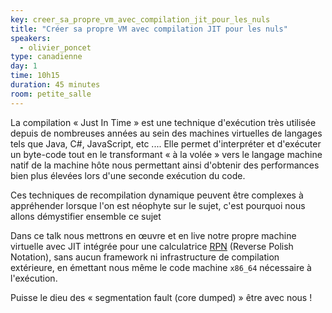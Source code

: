 ```yaml
---
key: creer_sa_propre_vm_avec_compilation_jit_pour_les_nuls
title: "Créer sa propre VM avec compilation JIT pour les nuls"
speakers:
  - olivier_poncet
type: canadienne
day: 1
time: 10h15
duration: 45 minutes
room: petite_salle
---
```


La compilation « Just In Time » est une technique d'exécution très utilisée depuis de nombreuses années au sein des machines virtuelles de langages tels que Java, C#, JavaScript, etc .... Elle permet d'interpréter et d'exécuter un byte-code tout en le transformant « à la volée » vers le langage machine natif de la machine hôte nous permettant ainsi d'obtenir des performances bien plus élevées lors d'une seconde exécution du code.

Ces techniques de recompilation dynamique peuvent être complexes à appréhender lorsque l'on est néophyte sur le sujet, c'est pourquoi nous allons démystifier ensemble ce sujet

Dans ce talk nous mettrons en œuvre et en live notre propre machine virtuelle avec JIT intégrée pour une calculatrice [RPN](https://en.wikipedia.org/wiki/Reverse_Polish_notation) (Reverse Polish Notation), sans aucun framework ni infrastructure de compilation extérieure, en émettant nous même le code machine `x86_64` nécessaire à l'exécution.

Puisse le dieu des « segmentation fault (core dumped) » être avec nous !